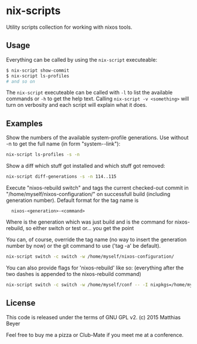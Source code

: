 # nix-scripts

Utility scripts collection for working with nixos tools.

## Usage

Everything can be called by using the `nix-script` executeable:

```bash
$ nix-script show-commit
$ nix-script ls-profiles
# and so on
```

The `nix-script` executeable can be called with `-l` to list the available
commands or `-h` to get the help text. Calling `nix-script -v <something>`
will turn on verbosity and each script will explain what it does.

## Examples

Show the numbers of the available system-profile generations. Use
without -n to get the full name (in form "system-<n>-link"):

```bash
nix-script ls-profiles -s -n
```

Show a diff which stuff got installed and which stuff got removed:

```bash
nix-script diff-generations -s -n 114..115
```

Execute "nixos-rebuild switch" and tags the current checked-out commit
in "/home/myself/nixos-configuration/" on successfull build (including
generation number). Default format for the tag name is

```plain
  nixos-<generation>-<command>
```

Where <generation> is the generation which was just build
and <command> is the command for nixos-rebuild, so either switch or test
or... you get the point

You can, of course, override the tag name (no way to insert the generation
number by now) or the git command to use ('tag -a' be default).

```bash
nix-script switch -c switch -w /home/myself/nixos-configuration/
```

You can also provide flags for 'nixos-rebuild' like so:
(everything after the two dashes is appended to the nixos-rebuild command)

```bash
nix-script switch -c switch -w /home/myself/conf -- -I nixpkgs=/home/myself/pkgs
```

## License

This code is released under the terms of GNU GPL v2.
(c) 2015 Matthias Beyer

Feel free to buy me a pizza or Club-Mate if you meet me at a conference.

